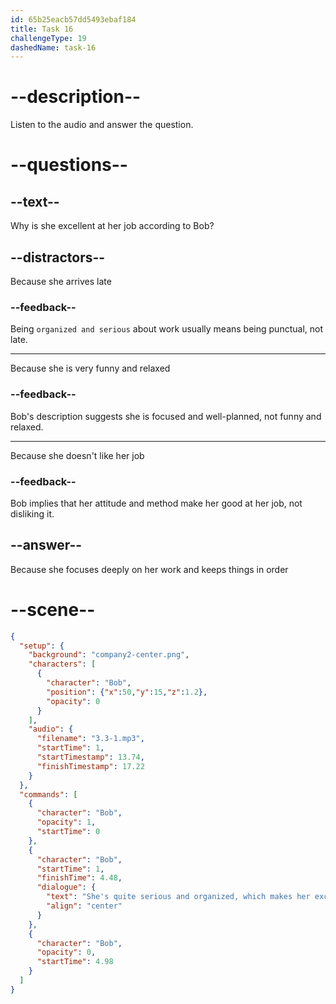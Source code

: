 ```yaml
---
id: 65b25eacb57dd5493ebaf184
title: Task 16
challengeType: 19
dashedName: task-16
---
```


<!-- (Audio) Bob: She's quite serious and organized, which makes her excellent at her job. -->

# --description--

Listen to the audio and answer the question.

# --questions--

## --text--

Why is she excellent at her job according to Bob?

## --distractors--

Because she arrives late

### --feedback--

Being `organized and serious` about work usually means being punctual, not late.

---

Because she is very funny and relaxed

### --feedback--

Bob's description suggests she is focused and well-planned, not funny and relaxed.

---

Because she doesn't like her job

### --feedback--

Bob implies that her attitude and method make her good at her job, not disliking it.

## --answer--

Because she focuses deeply on her work and keeps things in order

# --scene--

```json
{
  "setup": {
    "background": "company2-center.png",
    "characters": [
      {
        "character": "Bob",
        "position": {"x":50,"y":15,"z":1.2},
        "opacity": 0
      }
    ],
    "audio": {
      "filename": "3.3-1.mp3",
      "startTime": 1,
      "startTimestamp": 13.74,
      "finishTimestamp": 17.22
    }
  },
  "commands": [
    {
      "character": "Bob",
      "opacity": 1,
      "startTime": 0
    },
    {
      "character": "Bob",
      "startTime": 1,
      "finishTime": 4.48,
      "dialogue": {
        "text": "She's quite serious and organized, which makes her excellent at her job.",
        "align": "center"
      }
    },
    {
      "character": "Bob",
      "opacity": 0,
      "startTime": 4.98
    }
  ]
}
```

